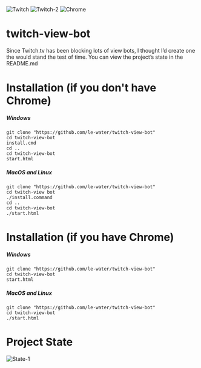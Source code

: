 ![Twitch](https://img.shields.io/badge/Twitch%20Views-Twitch%20Streams-Purple.svg)
![Twitch-2](https://img.shields.io/badge/Twitch%20Bot-View%20Bot-Purple.svg)
![Chrome](https://img.shields.io/badge/Powered%20By-Chrome-Orange.svg)

# twitch-view-bot
Since Twitch.tv has been blocking lots of view bots, I thought I’d create one the would stand the test of time. You can view the project’s state in the README.md

# Installation (if you don't have Chrome)
##### Windows

```
git clone "https://github.com/le-water/twitch-view-bot"
cd twitch-view-bot
install.cmd
cd ..
cd twitch-view-bot
start.html
```

##### MacOS and Linux

```
git clone "https://github.com/le-water/twitch-view-bot"
cd twitch-view bot
./install.command
cd ..
cd twitch-view-bot
./start.html
```

# Installation (if you have Chrome)
##### Windows

```
git clone "https://github.com/le-water/twitch-view-bot"
cd twitch-view-bot
start.html
```

##### MacOS and Linux

```
git clone "https://github.com/le-water/twitch-view-bot"
cd twitch-view-bot
./start.html
```

# Project State

![State-1](https://img.shields.io/badge/State-Not%20Ready%20for%20Use-Red.svg)
